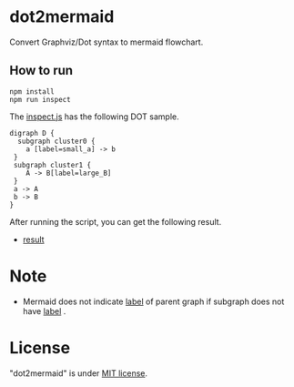 # dot2mermaid
Convert Graphviz/Dot syntax to mermaid flowchart.

## How to run
```
npm install
npm run inspect
```
The [inspect.js](./bin/inspect.js) has the following DOT sample.

```
digraph D {
  subgraph cluster0 {
    a [label=small_a] -> b
 }
 subgraph cluster1 {
    A -> B[label=large_B]
 }
 a -> A
 b -> B
}
```
After running the script, you can get the following result.
- [result](./flowchart.md)

# Note

- Mermaid does not indicate [label](https://mermaid-js.github.io/mermaid/#/flowchart) of parent graph if subgraph does not have [label](https://graphviz.org/docs/attrs/label/) .

# License
"dot2mermaid" is under [MIT license](https://en.wikipedia.org/wiki/MIT_License).